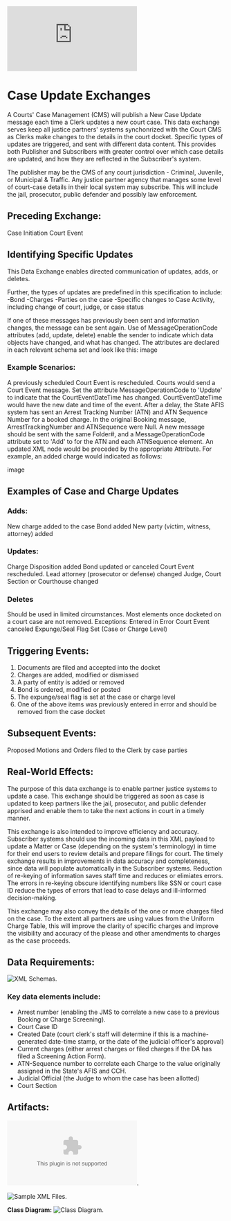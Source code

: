 ![Return to the JTMP landing page](https://github.com/CityOfNewOrleans/JTMP-Data-Exchange-Specs/blob/main/HomePage.md)

# Case Update Exchanges
A Courts' Case Management (CMS) will publish a New Case Update message each time a Clerk updates a new court case. This data exchange serves keep all justice partners' systems synchonrized with the Court CMS as Clerks make changes to the details in the court docket. Specific types of updates are triggered, and sent with different data content. This provides both Publisher and Subscribers with greater control over which case details are updated, and how they are reflected in the Subscriber's system. 

The publisher may be the CMS of any court jurisdiction - Criminal, Juvenile, or Municipal & Traffic. 
Any justice partner agency that manages some level of court-case details in their local system may subscribe. This will include the jail, prosecutor, public defender and possibly law enforcement. 

## Preceding Exchange: 

Case Initiation
Court Event

## Identifying Specific Updates
This Data Exchange enables directed communication of updates, adds, or deletes. 

Further, the types of updates are predefined in this specification to include:
-Bond
-Charges
-Parties on the case
-Specific changes to Case Activity, including change of court, judge, or case status

If one of these messages has previously been sent and information changes, the message can be sent again. Use of MessageOperationCode attributes (add, update, delete) enable the sender to indicate which data objects have changed, and what has changed. The attributes are declared in each relevant schema set and look like this: image

### Example Scenarios:
A previously scheduled Court Event is rescheduled. Courts would send a Court Event message. Set the attribute MessageOperationCode to 'Update' to indicate that the CourtEventDateTime has changed. CourtEventDateTime would have the new date and time of the event.
After a delay, the State AFIS system has sent an Arrest Tracking Number (ATN) and ATN Sequence Number for a booked charge. In the original Booking message, ArrestTrackingNumber and ATNSequence were Null. A new message should be sent with the same Folder#, and a MessageOperationCode attribute set to 'Add' to for the ATN and each ATNSequence element.
An updated XML node would be preceded by the appropriate Attribute. For example, an added charge would indicated as follows:

image

## Examples of Case and Charge Updates
### Adds:
  New charge added to the case
  Bond added
  New party (victim, witness, attorney) added

### Updates:
  Charge Disposition added
  Bond updated or canceled
  Court Event rescheduled. 
  Lead attorney (prosecutor or defense) changed
  Judge, Court Section or Courthouse changed

### Deletes 
Should be used in limited circumstances. Most elements once docketed on a court case are not removed. Exceptions: 
  Entered in Error
  Court Event canceled
  Expunge/Seal Flag Set (Case or Charge Level)

## Triggering Events:

1. Documents are filed and accepted into the docket
2. Charges are added, modified or dismissed
3. A party of entity is added or removed
4. Bond is ordered, modified or posted
5. The expunge/seal flag is set at the case or charge level
6. One of the above items was previously entered in error and should be removed from the case docket

## Subsequent Events:
Proposed Motions and Orders filed to the Clerk by case parties

## Real-World Effects: 

The purpose of this data exchange is to enable partner justice systems to update a case. This exchange should be triggered as soon as case is updated to keep partners like the jail, prosecutor, and public defender apprised and enable them to take the next actions in court in a timely manner. 

This exchange is also intended to improve efficiency and accuracy. Subscriber systems should use the incoming data in this XML payload to update a Matter or Case (depending on the system's terminology) in time for their end users to review details and prepare filings for court. The timely exchange results in improvements in data accuracy and completeness, since data will populate automatically in the Subscriber systems. Reduction of re-keying of information saves staff time and reduces or elimiates errors.  The errors in re-keying obscure identifying numbers like SSN or court case ID reduce the types of errors that lead to case delays and ill-informed decision-making. 

This exchange may also convey the details of the one or more charges filed on the case. To the extent all partners are using values from the Uniform Charge Table, this will improve the clarity of specific charges and improve the visibility and accuracy of the please and other amendments to charges as the case proceeds. 

## Data Requirements:

![XML Schemas](https://github.com/CityOfNewOrleans/JTMP-Data-Exchange-Specs/tree/main/schemas/CaseUpdate_iepd/api/xml_schema).

### Key data elements include:
- Arrest number (enabling the JMS to correlate a new case to a previous Booking or Charge Screening). 
- Court Case ID
- Created Date (court clerk's staff will determine if this is a machine-generated date-time stamp, or the date of the judicial officer's approval)
- Current charges (either arrest charges or filed charges if the DA has filed a Screening Action Form). 
- ATN-Sequence number to correlate each Charge to the value originally assigned in the State's AFIS and CCH. 
- Judicial Official (the Judge to whom the case has been allotted)
- Court Section

## Artifacts:

![Mapping Spreadsheet](https://github.com/CityOfNewOrleans/JTMP-Data-Exchange-Specs/blob/main/schemas/CaseUpdate_iepd/artifacts/CaseInitiation_MappingSpreasheet.xlsx). 

![Sample XML Files](https://github.com/CityOfNewOrleans/JTMP-Data-Exchange-Specs/tree/main/schemas/CaseUpdate_iepd/examples).

**Class Diagram:** 
![Class Diagram](https://github.com/CityOfNewOrleans/JTMP-Data-Exchange-Specs/blob/main/schemas/CaseUpdate_iepd/artifacts/CaseInitiation_ClassDiagram.svg). 


